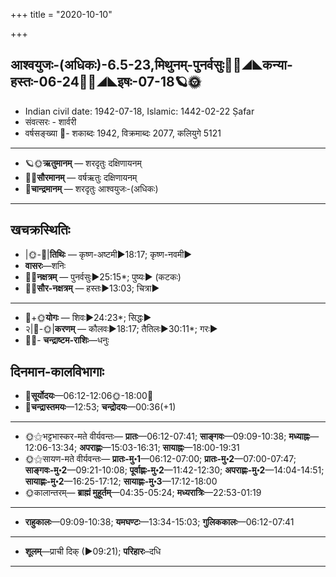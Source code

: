 +++
title = "2020-10-10"

+++
## आश्वयुजः-(अधिकः)-6.5-23,मिथुनम्-पुनर्वसुः🌛🌌◢◣कन्या-हस्तः-06-24🌌🌞◢◣इषः-07-18🪐🌞
- Indian civil date: 1942-07-18, Islamic: 1442-02-22 Ṣafar
- संवत्सरः - शार्वरी
- वर्षसङ्ख्या 🌛- शकाब्दः 1942, विक्रमाब्दः 2077, कलियुगे 5121
___________________
- 🪐🌞**ऋतुमानम्** — शरदृतुः दक्षिणायनम्
- 🌌🌞**सौरमानम्** — वर्षऋतुः दक्षिणायनम्
- 🌛**चान्द्रमानम्** — शरदृतुः आश्वयुजः-(अधिकः)
___________________


## खचक्रस्थितिः
- |🌞-🌛|**तिथिः** — कृष्ण-अष्टमी►18:17; कृष्ण-नवमी►  
- **वासरः**—शनिः  
- 🌌🌛**नक्षत्रम्** — पुनर्वसुः►25:15*; पुष्यः► (कटकः)  
- 🌌🌞**सौर-नक्षत्रम्** — हस्तः►13:03; चित्रा►  
___________________
- 🌛+🌞**योगः** — शिवः►24:23*; सिद्धः►  
- २|🌛-🌞|**करणम्** — कौलवः►18:17; तैतिलः►30:11*; गरः►  
- 🌌🌛- **चन्द्राष्टम-राशिः**—धनुः  


## दिनमान-कालविभागाः
- 🌅**सूर्योदयः**—06:12-12:06🌞️-18:00🌇  
- 🌛**चन्द्रास्तमयः**—12:53; **चन्द्रोदयः**—00:36(+1)  
___________________
- 🌞⚝भट्टभास्कर-मते वीर्यवन्तः— **प्रातः**—06:12-07:41; **साङ्गवः**—09:09-10:38; **मध्याह्नः**—12:06-13:34; **अपराह्णः**—15:03-16:31; **सायाह्नः**—18:00-19:31  
- 🌞⚝सायण-मते वीर्यवन्तः— **प्रातः-मु॰1**—06:12-07:00; **प्रातः-मु॰2**—07:00-07:47; **साङ्गवः-मु॰2**—09:21-10:08; **पूर्वाह्णः-मु॰2**—11:42-12:30; **अपराह्णः-मु॰2**—14:04-14:51; **सायाह्णः-मु॰2**—16:25-17:12; **सायाह्णः-मु॰3**—17:12-18:00  
- 🌞कालान्तरम्— **ब्राह्मं मुहूर्तम्**—04:35-05:24; **मध्यरात्रिः**—22:53-01:19  
___________________
- **राहुकालः**—09:09-10:38; **यमघण्टः**—13:34-15:03; **गुलिककालः**—06:12-07:41  
___________________
- **शूलम्**—प्राची दिक् (►09:21); **परिहारः**–दधि  
___________________
